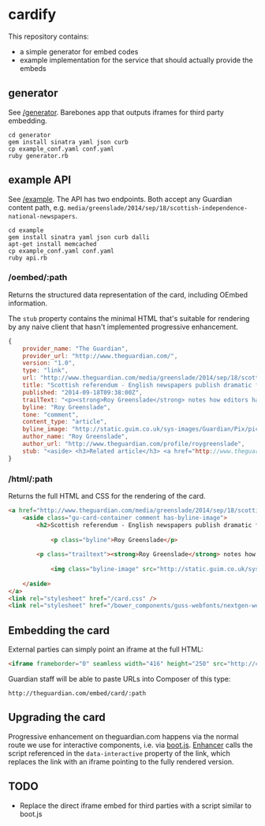 # cardify

This repository contains:

* a simple generator for embed codes
* example implementation for the service that should actually provide the embeds

## generator

See [/generator](https://github.com/cantlin/cardify/tree/master/generator). Barebones app that outputs iframes for third party embedding.

```
cd generator
gem install sinatra yaml json curb
cp example_conf.yaml conf.yaml
ruby generator.rb
```

## example API

See [/example](https://github.com/cantlin/cardify/tree/master/example). The API has two endpoints. Both accept any Guardian content path, e.g. ``media/greenslade/2014/sep/18/scottish-independence-national-newspapers``.

```
cd example
gem install sinatra yaml json curb dalli
apt-get install memcached
cp example_conf.yaml conf.yaml
ruby api.rb
```

### /oembed/:path

Returns the structured data representation of the card, including OEmbed information.

The ``stub`` property contains the minimal HTML that's suitable for rendering by any naive client that hasn't implemented progressive enhancement.

```javascript
{
	provider_name: "The Guardian",
	provider_url: "http://www.theguardian.com/",
	version: "1.0",
	type: "link",
	url: "http://www.theguardian.com/media/greenslade/2014/sep/18/scottish-independence-national-newspapers",
	title: "Scottish referendum - English newspapers publish dramatic front pages",
	published: "2014-09-18T09:38:00Z",
	trailText: "<p><strong>Roy Greenslade</strong> notes how editors have waved the flags in marking a historic day</p>",
	byline: "Roy Greenslade",
	tone: "comment",
	content_type: "article",
	byline_image: "http://static.guim.co.uk/sys-images/Guardian/Pix/pictures/2014/3/13/1394733747830/RoyGreenslade.png",
	author_name: "Roy Greenslade",
	author_url: "http://www.theguardian.com/profile/roygreenslade",
	stub: "<aside> <h3>Related article</h3> <a href="http://www.theguardian.com/media/greenslade/2014/sep/18/scottish-independence-national-newspapers" data-canonical-url="http://theguardian.com/embed/card/" data-default-height="300" data-interactive="http://interactive.guim.co.uk/embed/iframe-wrapper/0.1/boot.js">Scottish referendum - English newspapers publish dramatic front pages</a> </aside>"
}
```

### /html/:path

Returns the full HTML and CSS for the rendering of the card.

```html
<a href="http://www.theguardian.com/media/greenslade/2014/sep/18/scottish-independence-national-newspapers" data-gu-card>
	<aside class="gu-card-container comment has-byline-image">
		<h2>Scottish referendum - English newspapers publish dramatic front pages</h2>
		
			<p class="byline">Roy Greenslade</p>
		
		<p class="trailtext"><strong>Roy Greenslade</strong> notes how editors have waved the flags in marking a historic day</p>
		
			<img class="byline-image" src="http://static.guim.co.uk/sys-images/Guardian/Pix/pictures/2014/3/13/1394733747830/RoyGreenslade.png">
		
	</aside>
</a>
<link rel="stylesheet" href="/card.css" />
<link rel="stylesheet" href="/bower_components/guss-webfonts/nextgen-webfonts.css" />
```

## Embedding the card

External parties can simply point an iframe at the full HTML:

```html
<iframe frameborder="0" seamless width="416" height="250" src="http://cantl.in:8080/html/media/greenslade/2014/sep/18/scottish-independence-national-newspapers"></iframe>
```

Guardian staff will be able to paste URLs into Composer of this type:

```
http://theguardian.com/embed/card/:path
```

## Upgrading the card

Progressive enhancement on theguardian.com happens via the normal route we use for interactive components, i.e. via [boot.js](http://interactive.guim.co.uk/embed/iframe-wrapper/0.1/boot.js). [Enhancer](https://github.com/guardian/enhancer/blob/master/enhancer.js) calls the script referenced in the ``data-interactive`` property of the link, which replaces the link with an iframe pointing to the fully rendered version.

## TODO

* Replace the direct iframe embed for third parties with a script similar to boot.js
